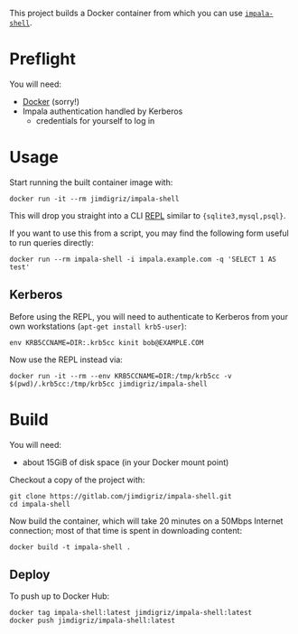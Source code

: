 This project builds a Docker container from which you can use [`impala-shell`](https://impala.apache.org/docs/build/html/topics/impala_impala_shell.html).

# Preflight

You will need:

 * [Docker](https://docs.docker.com/install/) (sorry!)
 * Impala authentication handled by Kerberos
     * credentials for yourself to log in

# Usage

Start running the built container image with:

    docker run -it --rm jimdigriz/impala-shell

This will drop you straight into a CLI [REPL](https://en.wikipedia.org/wiki/Read%E2%80%93eval%E2%80%93print_loop) similar to `{sqlite3,mysql,psql}`.

If you want to use this from a script, you may find the following form useful to run queries directly:

    docker run --rm impala-shell -i impala.example.com -q 'SELECT 1 AS test'

## Kerberos

Before using the REPL, you will need to authenticate to Kerberos from your own workstations (`apt-get install krb5-user`):

    env KRB5CCNAME=DIR:.krb5cc kinit bob@EXAMPLE.COM

Now use the REPL instead via:

    docker run -it --rm --env KRB5CCNAME=DIR:/tmp/krb5cc -v $(pwd)/.krb5cc:/tmp/krb5cc jimdigriz/impala-shell

# Build

You will need:

 * about 15GiB of disk space (in your Docker mount point)

Checkout a copy of the project with:

    git clone https://gitlab.com/jimdigriz/impala-shell.git
    cd impala-shell

Now build the container, which will take 20 minutes on a 50Mbps Internet connection; most of that time is spent in downloading content:

    docker build -t impala-shell .

## Deploy

To push up to Docker Hub:

    docker tag impala-shell:latest jimdigriz/impala-shell:latest
    docker push jimdigriz/impala-shell:latest
